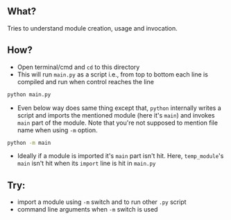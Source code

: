 ## What?

Tries to understand module creation, usage and invocation.


## How?

 - Open terminal/cmd and `cd` to this directory
 - This will run `main.py` as a script i.e., from top to bottom each line is compiled and run when control reaches the line

```bash
python main.py
```
 
 - Even below way does same thing except that, `python` internally writes a script and imports the mentioned module (here it's `main`) and invokes `main` part of the module. Note that you're not supposed to mention file name when using `-m` option.

```bash
python -m main
```

- Ideally if a module is imported it's `main` part isn't hit. Here, `temp_module`'s `main` isn't hit when its `import` line is hit in `main.py`


## Try:

 - import a module using `-m` switch and to run other `.py` script
 - command line arguments when `-m` switch is used

